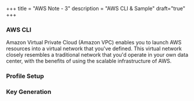 +++
title = "AWS Note - 3"
description = "AWS CLI & Sample"
draft="true"
+++


### AWS CLI

Amazon Virtual Private Cloud (Amazon VPC) enables you to launch AWS resources into a virtual network that you've defined. This virtual network closely resembles a traditional network that you'd operate in your own data center, with the benefits of using the scalable infrastructure of AWS.

### Profile Setup



### Key Generation













